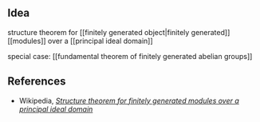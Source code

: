
## Idea

structure theorem for [[finitely generated object|finitely generated]] [[modules]] over a [[principal ideal domain]]

special case: [[fundamental theorem of finitely generated abelian groups]]

## References

* Wikipedia, _[Structure theorem for finitely generated modules over a principal ideal domain](https://en.wikipedia.org/wiki/Structure_theorem_for_finitely_generated_modules_over_a_principal_ideal_domain)_


